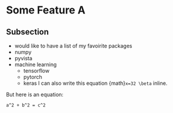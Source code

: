 # Some Feature A

## Subsection

- would like to have a list of my favoirite packages
- numpy
- pyvista
- machine learning
    - tensorflow
    - pytorch
    - keras
I can also write this equation {math}`x=32 \beta` inline.

But here is an equation:
```{math}
a^2 + b^2 = c^2